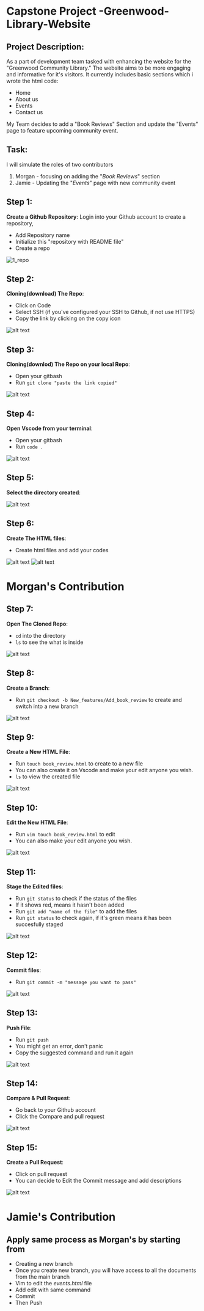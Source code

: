 # Capstone Project -Greenwood-Library-Website
## Project Description:
As a part of development team tasked with enhancing the website for the "Greenwood Community Library." The website aims to be more engaging and informative for it's visitors. It currently includes basic sections which i wrote the html code: 
- Home
- About us 
- Events 
- Contact us 

My Team decides to add a "Book Reviews" Section and update the "Events" page to feature upcoming community event.

## Task:
I will simulate the roles of two contributors 

1. Morgan - focusing on adding the "*Book Reviews*" section 
2. Jamie - Updating the "*Events*" page with new community event 

## Step 1:
**Create a Github Repository**: Login into your Github account to create a repository,
- Add Repository name 
- Initialize this "repository with README file"
- Create a repo

![1_repo](https://github.com/user-attachments/assets/9b48ae88-376d-43f3-87c6-9ed8848b19c8)

 ## Step 2:
 **Cloning(download) The Repo**: 
 - Click on Code 
 - Select SSH (if you've configured your SSH to Github, if not use HTTPS)
 - Copy the link by clicking on the copy icon

![alt text](img/2_copycode.png)

 ## Step 3:
 **Cloning(downlod) The Repo on your local Repo**: 
 - Open your gitbash 
 - Run  `git clone "paste the link copied"`

![alt text](img/2_gitclone.png)

## Step 4:
 **Open Vscode from your terminal**: 
 - Open your gitbash 
 - Run  `code .`

![alt text](img/3_vscode.png)

## Step 5:
 **Select the directory created**: 

![alt text](img/3_vscode1.png)

## Step 6:
 **Create The HTML files**: 
- Create html files and add your codes

![alt text](img/3_vscode2.png)
![alt text](img/image.png)

# Morgan's Contribution 

## Step 7:
 **Open The Cloned Repo**: 
 - `cd` into the directory 
 - `ls` to see the what is inside 

 ![alt text](img/4_cdintomain.png)

## Step 8:
 **Create a Branch**: 
 - Run `git checkout -b New_features/Add_book_review` to create and switch into a new branch
 
![alt text](img/5_cdintomain.png)

## Step 9:
 **Create a New HTML File**: 
 - Run `touch book_review.html` to create to a new file
 - You can also create it on Vscode and make your edit anyone you wish.
 - `ls` to view the created file

![alt text](img/6_cdintomain.png)

## Step 10:
 **Edit the New HTML File**: 
 - Run `vim touch book_review.html` to edit 
 - You can also  make your edit anyone you wish.

![alt text](img/7_cdintomain.png)

## Step 11:
 **Stage the Edited files**: 
 - Run `git status` to check if the status of the files
 - If it shows red, means it hasn't been added
 - Run `git add "name of the file"` to add the files 
 - Run `git status` to check again, if it's green means it has been succesfully staged 

![alt text](img/8_cdintomain.png)

## Step 12:
 **Commit files**: 
 - Run `git commit -m "message you want to pass"` 

![alt text](img/9_cdintomain.png)

## Step 13:
 **Push File**: 
 - Run `git push` 
 - You might get an error, don't panic 
 - Copy the suggested command and run it again 

![alt text](img/10_cdintomain.png)

## Step 14:
 **Compare & Pull Request**: 
 - Go back to your Github account
 - Click the Compare and pull request 

![alt text](img/11_cdintomain.png)

## Step 15:
 **Create a Pull Request**: 
 - Click on pull request
 - You can decide to Edit the Commit message and add descriptions 

![alt text](img/12_cdintomain.png)

# Jamie's Contribution
## Apply same process as Morgan's by starting from 
- Creating a new branch 
- Once you create new branch, you will have access to all the documents from the main branch 
- Vim to edit the *events.html* file
- Add edit with same command 
- Commit 
- Then Push
